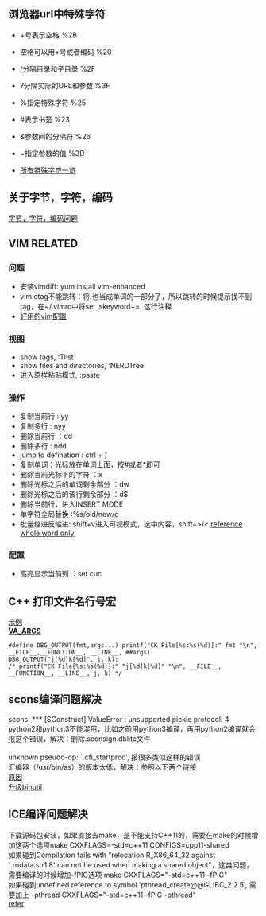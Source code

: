 ## 浏览器url中特殊字符
-  +号表示空格 %2B  
-  空格可以用+号或者编码 %20  
-  /分隔目录和子目录 %2F  
-  ?分隔实际的URL和参数 %3F  
-  %指定特殊字符 %25  
-  #表示书签 %23  
-  &参数间的分隔符 %26  
-  =指定参数的值 %3D

- [所有特殊字符一览](https://stackoverflow.com/questions/6182356/what-is-2c-in-a-url)


## 关于字节，字符，编码
[字节，字符，编码问题](http://www.regexlab.com/zh/encoding.htm)

## VIM RELATED
### 问题
- 安装vimdiff: yum install vim-enhanced
- vim ctag不能跳转：将.也当成单词的一部分了，所以跳转的时候提示找不到tag，在~/.vimrc中将set iskeyword+=. 这行注释
- [好用的vim配置](https://github.com/amix/vimrc)


### 视图
- show tags, :Tlist
- show files and directories, :NERDTree
- 进入原样粘贴模式, :paste

### 操作
- 复制当前行 : yy
- 复制多行 : nyy
- 删除当前行 ：dd
- 删除多行 : ndd
- jump to defination : ctrl + ]
- 复制单词：光标放在单词上面，按#或者*即可
- 删除当前光标下的字符 ：x
- 删除光标之后的单词剩余部分 ：dw
- 删除光标之后的该行剩余部分 ：d$
- 删除当前行，进入INSERT MODE
- 单字符全局替换  :%s/old/new/g <br>
- 批量缩进反缩进: shift+v进入可视模式，选中内容，shift+>/<
  [reference](https://www.linux.com/learn/vim-tips-basics-search-and-replace)<br>
  [whole word only](https://stackoverflow.com/questions/1778501/find-and-replace-whole-words-in-vim)


### 配置
- 高亮显示当前列 ：set cuc


## C++ 打印文件名行号宏
[示例](https://blog.csdn.net/u013187074/article/details/78874976)<br>
[__VA_ARGS__](https://blog.csdn.net/cqupt_chen/article/details/8055215)
```
#define DBG_OUTPUT(fmt,args...) printf("CK File[%s:%s(%d)]:" fmt "\n", __FILE__,__FUNCTION__, __LINE__, ##args)
DBG_OUTPUT("j[%d]k[%d]", j, k);
/* printf("CK File[%s:%s(%d)]:" "j[%d]k[%d]" "\n", __FILE__, __FUNCTION__, __LINE__, j, k) */
```

## scons编译问题解决
scons: *** [SConstruct] ValueError : unsupported pickle protocol: 4<br>
python2和python3不能混用，比如之前用python3编译，再用python2编译就会报这个错误，解决：删除.sconsign.dblite文件<br><br>
unknown pseudo-op: `.cfi_startproc', 报很多类似这样的错误<br>
汇编器（/usr/bin/as）的版本太低，解决：参照以下两个链接<br>
[原因](https://stackoverflow.com/questions/8872517/g-4-6-1-compiler-error-error-unknown-pseudo-op-cfi-personality)<br>
[升级binutil](https://blog.csdn.net/u011334738/article/details/81186345)<br>

## ICE编译问题解决
下载源码包安装，如果直接去make，是不能支持C++11的，需要在make的时候增加这两个选项make CXXFLAGS=-std=c++11 CONFIGS=cpp11-shared<br>
如果碰到Compilation fails with "relocation R_X86_64_32 against `.rodata.str1.8' can not be used when making a shared object"，这类问题，需要编译的时候增加-fPIC选项 make CXXFLAGS="-std=c++11 -fPIC"<br>
如果碰到undefined reference to symbol 'pthread_create@@GLIBC_2.2.5', 需要加上 -pthread CXXFLAGS="-std=c++11 -fPIC -pthread"<br>
[refer](https://doc.zeroc.com/ice/3.6/ice-release-notes/using-the-linux-binary-distributions#UsingtheLinuxBinaryDistributions-C++)

